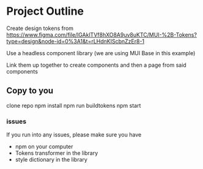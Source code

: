 # Project Outline

Create design tokens from https://www.figma.com/file/lGAklTVf8hXO8A9uv8uKTC/MUI-%2B-Tokens?type=design&node-id=0%3A1&t=rLHdnKIScbnZzEr8-1

Use a headless component library (we are using MUI Base in this example) 

Link them up together to create components and then a page from said components

## Copy to you

clone repo
npm install
npm run buildtokens
npm start

### issues

If you run into any issues, please make sure you have

- npm on your computer
- Tokens transformer in the library
- style dictionary in the library